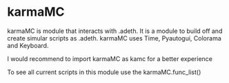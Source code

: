 # karmaMC
karmaMC is module that interacts with .adeth. It is a module to build off and create simular scripts as .adeth. karmaMC uses Time, Pyautogui, Colorama and Keyboard.

I would recommend to import karmaMC as kamc for a better experience

To see all current scripts in this module use the karmaMC.func_list()
